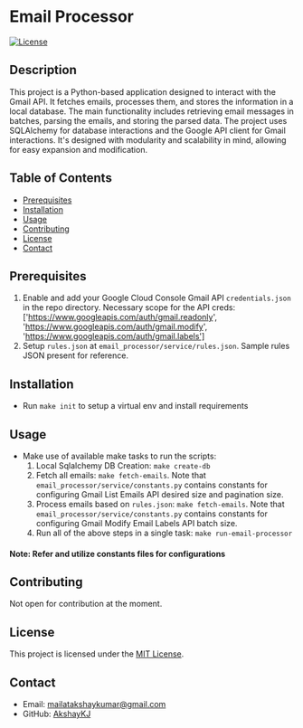 # Email Processor

[![License](https://img.shields.io/badge/license-MIT-blue.svg)](LICENSE)

## Description

This project is a Python-based application designed to interact with the Gmail API. It fetches emails, processes them, and stores the information in a local database. The main functionality includes retrieving email messages in batches, parsing the emails, and storing the parsed data. The project uses SQLAlchemy for database interactions and the Google API client for Gmail interactions. It's designed with modularity and scalability in mind, allowing for easy expansion and modification.


## Table of Contents

- [Prerequisites](#prerequisites)
- [Installation](#installation)
- [Usage](#usage)
- [Contributing](#contributing)
- [License](#license)
- [Contact](#contact)


## Prerequisites
1. Enable and add your Google Cloud Console Gmail API `credentials.json` in the repo directory. Necessary scope for the API creds: ['https://www.googleapis.com/auth/gmail.readonly', 'https://www.googleapis.com/auth/gmail.modify', 'https://www.googleapis.com/auth/gmail.labels']
2. Setup `rules.json` at `email_processor/service/rules.json`. Sample rules JSON present for reference.

## Installation

- Run `make init` to setup a virtual env and install requirements

## Usage

- Make use of available make tasks to run the scripts:
    1. Local Sqlalchemy DB Creation: `make create-db`
    2. Fetch all emails: `make fetch-emails`. Note that `email_processor/service/constants.py` contains constants for configuring Gmail List Emails API desired size and pagination size.
    3. Process emails based on `rules.json`: `make fetch-emails`. Note that `email_processor/service/constants.py` contains constants for configuring Gmail Modify Email Labels API batch size.
    4. Run all of the above steps in a single task: `make run-email-processor`

#### Note: Refer and utilize constants files for configurations

## Contributing

Not open for contribution at the moment.

## License

This project is licensed under the [MIT License](LICENSE).

## Contact

- Email: mailatakshaykumar@gmail.com
- GitHub: [AkshayKJ](https://github.com/AkshayKJ)